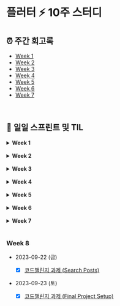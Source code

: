 # 플러터 ⚡️ 10주 스터디

## ⏰ 주간 회고록

- [Week 1](weeks/week1.md)
- [Week 2](weeks/week2.md)
- [Week 3](weeks/week3.md)
- [Week 4](weeks/week4.md)
- [Week 5](weeks/week5.md)
- [Week 6](weeks/week6.md)
- [Week 7](weeks/week7.md)

<br>

## 📂 일일 스프린트 및 TIL

<details>
<summary><b>Week 1</b></summary>

- [2023-08-07 (월)](TIL/20230807.md)

  - [x] Dart 강의 0.0~1.7
  - [x] Flutter 설치

- [2023-08-08 (화)](TIL/20230808.md)

  - [x] Dart 강의 2.0~2.5
  - [x] 플러터 강의 예습

- [2023-08-09 (수)](TIL/20230809.md)

  - [x] Dart 강의 3.0~3.5
  - [x] 주간회고록 작성

</details>

<br>

<details>
<summary><b>Week 2</b></summary>

- [2023-08-10 (목)](TIL/20230810.md)

  - [x] Dart 강의 4.0~4.10

- [2023-08-11 (금)](dart/dictionary.dart)

  - [x] Dart Code Challenge (Dictionary)

- [2023-08-14 (월)](TIL/20230814.md)

  - [x] 플러터 강의 1.0~2.5
  - [x] 플러터 퀴즈 풀기

- [2023-08-15 (화)](TIL/20230815.md)

  - [x] 플러터 강의 3.0~3.9
  - [x] [플러터 코드 챌린지 과제 (UI Clone)](./ui_clone/README.md)

- [2023-08-16 (수)](TIL/20230816.md)

  - [x] 플러터 강의 4.0~4.4
  - [x] 주간회고록 작성

</details>

<br>

<details>
<summary><b>Week 3</b></summary>

- [2023-08-17 (목)](TIL/20230817.md)

  - [x] 플러터 강의 5.0~5.4
  - [x] [플러터 코드 챌린지 과제 (Pomodoro)](./pomodoro/README.md)

- [2023-08-18 (금)](TIL/20230818.md)

  - [x] 플러터 강의 6.0~6.18

- [2023-08-21 (월)](TIL/20230821.md)

  - [x] 틱톡클론 강의 3.0~4.2

- [2023-08-22 (화)](TIL/20230822.md)

  - [x] 틱톡클론 강의 4.3~4.9

- 2023-08-23 (수)

  - [x] [코드챌린지 과제 (onBoarding1)](./onboarding/README.md)
  - [x] [주간회고록 작성](weeks/week3.md)

</details>

<br>

<details>
<summary><b>Week 4</b></summary>

- 2023-08-25 (금)

  - [x] [틱톡클론 강의 5.1~5.4](TIL/20230825.md)
  - [x] [코드챌린지 과제 리팩토링 (onBoarding1)](./onboarding/README.md/#part-1)

- 2023-08-26 (토)

  - [x] [코드챌린지 과제 (onBoarding2)](./onboarding/README.md/#part-2)

- 2023-08-28 (월)

  - [x] [틱톡클론 강의 6.0~6.8](TIL/20230828.md)

- 2023-08-29 (화)

  - [x] [코드챌린지 과제 (Navigation Time)](./threads/README.md/#code-challenge-navigation-time)

- 2023-08-30 (수)

  - [x] [틱톡클론 강의 8.0~8.4](./TIL/20230830.md)
  - [x] [4주차 주간회고록 작성](./weeks/week4.md)
  - [x] [코드챌린지 과제 (Bottom Sheet)](./threads/README.md/#code-challenge-bottom-sheet)

</details>

<br>

<details>
<summary><b>Week 5</b></summary>

- 2023-08-31 (목)

  - [x] [코드챌린지 과제 (Write Screen)](./threads/README.md/#code-challenge-write-screen)

- 2023-09-02 (토)

  - [x] [코드챌린지 과제 (Search & Activity)](./threads/README.md/#code-challenge-search--acitivity)

- 2023-09-04 (월)

  - [x] [틱톡클론 강의 12 user profile](./TIL/tiktok_12_user_profile.md)
  - [x] [틱톡클론 강의 13 settings ](./TIL/tiktok_13_settings.md)

- 2023-09-05 (화)

  - [x] [코드챌린지 과제 (Profile and Settings)](./threads/README.md/#code-challenge-profile-and-settings)

</details>

<br>

<details>
<summary><b>Week 6</b></summary>

- 2023-09-07 (목)

  - [x] [5주차 주간회고록 작성](./weeks/week5.md)
  - [x] [틱톡클론 강의 19 video recording](./TIL/tiktok_19_video_recording.md)

- 2023-09-08 (금)

  - [x] [코드챌린지 과제 (Photos)](./threads/README.md/#code-challenge-photos)

- 2023-09-10 (일)

  - [x] [코드챌린지 과제 (Dark mode)](./threads/README.md/#code-challenge-dark-mode)

- 2023-09-11 (월)

  - [x] [틱톡클론 강의 18 Navigator2](./TIL/tiktok_18_navigator2.md)

- 2023-09-12 (화)

  - [x] [코드챌린지 과제 (Router migration)](./threads/README.md/#code-challenge-router-migration)

- 2023-09-13 (수)

  - [x] [틱톡클론 강의 20 Router](./TIL/tiktok_20_router.md)
  - [x] [틱톡클론 강의 20 State Management](./TIL/tiktok_20_state_management.md)
  - [x] 틱톡클론 퀴즈 풀기
  - [x] [코드챌린지 과제 리팩토링 (Router migration)](https://github.com/rigood/flutter-study/commit/fc71e821acf7b856e9b5f3892fe4d764273e547e#)
  - [x] [6주차 주간회고록 작성](./weeks/week6.md)

</details>

</br>

<details>
<summary><b>Week 7</b></summary>

- 2023-09-14 (목)

  - [x] [틱톡클론 강의 21 MVVM with provider](./TIL/tiktok_21_mvvm_with_provider.md)
  - [x] [코드챌린지 과제 (MVVM + provider + darkmode)](./threads/README.md/#code-challenge-mvvm--provider--dark-mode)

- 2023-09-15 (금)

  - [x] [틱톡클론 강의 22 Riverpod](./TIL/tiktok_22_riverpod.md)
  - [x] [코드챌린지 과제 (Riverpod)](./threads/README.md/#code-challenge-riverpod)

- 2023-09-16 (토)

  - [x] [틱톡클론 강의 23 Firebase setup](./TIL/tiktok_23_firebase_setup.md)
  - [x] [코드챌린지 과제 (Authentication)](./threads/README.md/#code-challenge-authentication)

- 2023-09-20 (수)
  - [x] [코드챌린지 과제 (Real Data)](./threads/README.md/#code-challenge-real-data)

</details>

</br>

### Week 8

- 2023-09-22 (금)

  - [x] [코드챌린지 과제 (Search Posts)](./threads/README.md/#code-challenge-search-posts)

- 2023-09-23 (토)
  - [x] [코드챌린지 과제 (Final Project Setup)](https://github.com/rigood/flutter-final/commits/main)

